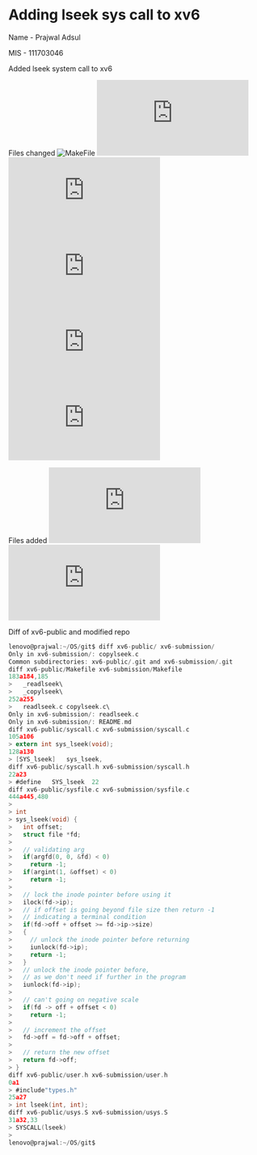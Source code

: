 # Adding lseek sys call to xv6
Name - Prajwal Adsul

MIS - 111703046

Added lseek system call to xv6

Files changed
![MakeFile](https://github.com/PrajwalAdsul/xv6-public/blob/master/Makefile)
![user.h](https://github.com/PrajwalAdsul/xv6-public/blob/master/user.h)
![syscall.h](https://github.com/PrajwalAdsul/xv6-public/blob/master/syscall.h)
![syscall.c](https://github.com/PrajwalAdsul/xv6-public/blob/master/syscall.c)
![sysfile.c](https://github.com/PrajwalAdsul/xv6-public/blob/master/sysfile.c)
![usys.S](https://github.com/PrajwalAdsul/xv6-public/blob/master/usys.S)

Files added
![readlseek.c](https://github.com/PrajwalAdsul/xv6-public/blob/master/readlseek.c)
![copylseek.c](https://github.com/PrajwalAdsul/xv6-public/blob/master/copylseek.c)

Diff of xv6-public and modified repo

```c
lenovo@prajwal:~/OS/git$ diff xv6-public/ xv6-submission/
Only in xv6-submission/: copylseek.c
Common subdirectories: xv6-public/.git and xv6-submission/.git
diff xv6-public/Makefile xv6-submission/Makefile
183a184,185
> 	_readlseek\
> 	_copylseek\
252a255
> 	readlseek.c copylseek.c\
Only in xv6-submission/: readlseek.c
Only in xv6-submission/: README.md
diff xv6-public/syscall.c xv6-submission/syscall.c
105a106
> extern int sys_lseek(void);
128a130
> [SYS_lseek]	sys_lseek,
diff xv6-public/syscall.h xv6-submission/syscall.h
22a23
> #define	SYS_lseek  22
diff xv6-public/sysfile.c xv6-submission/sysfile.c
444a445,480
> 
> int
> sys_lseek(void) {
>   int offset;
>   struct file *fd;
> 
>   // validating arg
>   if(argfd(0, 0, &fd) < 0)
>     return -1;
>   if(argint(1, &offset) < 0)
>     return -1;
> 
>   // lock the inode pointer before using it
>   ilock(fd->ip);
>   // if offset is going beyond file size then return -1
>   // indicating a terminal condition
>   if(fd->off + offset >= fd->ip->size)
>   {
>     // unlock the inode pointer before returning
>     iunlock(fd->ip);
>     return -1;
>   }
>   // unlock the inode pointer before,
>   // as we don't need if further in the program 
>   iunlock(fd->ip);
> 
>   // can't going on negative scale
>   if(fd -> off + offset < 0)
>     return -1;
> 
>   // increment the offset 
>   fd->off = fd->off + offset;
> 
>   // return the new offset
>   return fd->off;
> }
diff xv6-public/user.h xv6-submission/user.h
0a1
> #include"types.h"
25a27
> int lseek(int, int);
diff xv6-public/usys.S xv6-submission/usys.S
31a32,33
> SYSCALL(lseek)
> 
lenovo@prajwal:~/OS/git$

```
